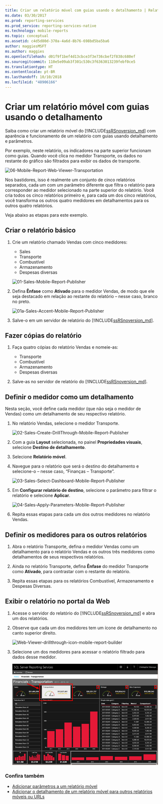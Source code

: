 ```yaml
---
title: Criar um relatório móvel com guias usando o detalhamento | Relatórios móveis do Reporting Services | Microsoft Docs
ms.date: 03/30/2017
ms.prod: reporting-services
ms.prod_service: reporting-services-native
ms.technology: mobile-reports
ms.topic: conceptual
ms.assetid: c4d5d80d-370a-4a6d-8b76-698bd5ba5ba6
author: maggiesMSFT
ms.author: maggies
ms.openlocfilehash: d01f9f1bef4d13cbce3f3e736cbef2f838c680ef
ms.sourcegitcommit: 110e5e09ab3f301c530c3f6363013239febf0ce5
ms.translationtype: HT
ms.contentlocale: pt-BR
ms.lasthandoff: 10/10/2018
ms.locfileid: "48906166"
---
```

# <a name="create-a-tabbed-mobile-report-by-using-drillthrough"></a>Criar um relatório móvel com guias usando o detalhamento
Saiba como criar um relatório móvel do [!INCLUDE[ssRSnoversion_md](../../includes/ssrsnoversion-md.md)] com aparência e funcionamento de um relatório com guias usando detalhamento e parâmetros.

Por exemplo, neste relatório, os indicadores na parte superior funcionam como guias. Quando você clica no medidor Transporte, os dados no restante do gráfico são filtrados para exibir os dados de transporte.

![06-Mobile-Report-Web-Viewer-Transportation](../../reporting-services/mobile-reports/media/tabbed-mobile-report-web-viewer-transportation-complete.png)

Nos bastidores, isso é realmente um conjunto de cinco relatórios separados, cada um com um parâmetro diferente que filtra o relatório para corresponder ao medidor selecionado na parte superior do relatório. Você cria todos os cinco relatórios primeiro e, para cada um dos cinco relatórios, você transforma os outros quatro medidores em detalhamentos para os outros quatro relatórios.

Veja abaixo as etapas para este exemplo.

## <a name="create-the-basic-report"></a>Criar o relatório básico

1. Crie um relatório chamado Vendas com cinco medidores:

    * Sales
    * Transporte
    * Combustível
    * Armazenamento
    * Despesas diversas

   ![01-Sales-Mobile-Report-Publisher](../../reporting-services/mobile-reports/media/01-sales-mobile-report-publisher.png)
    
2. Defina **Ênfase** como **Ativado** para o medidor Vendas, de modo que ele seja destacado em relação ao restante do relatório – nesse caso, branco no preto.

    ![01a-Sales-Accent-Mobile-Report-Publisher](../../reporting-services/mobile-reports/media/01a-sales-accent-mobile-report-publisher.png)
    
3. Salve-o em um servidor de relatório do [!INCLUDE[ssRSnoversion_md](../../includes/ssrsnoversion-md.md)].

## <a name="make-copies-of-the-report"></a>Fazer cópias do relatório

1. Faça quatro cópias do relatório Vendas e nomeie-as: 

    * Transporte
    * Combustível
    * Armazenamento
    * Despesas diversas

3. Salve-as no servidor de relatório do [!INCLUDE[ssRSnoversion_md](../../includes/ssrsnoversion-md.md)].

## <a name="set-the-gauge-as-a-drillthrough"></a>Definir o medidor como um detalhamento

Nesta seção, você define cada medidor (que não seja o medidor de Vendas) como um detalhamento de seu respectivo relatório.

1. No relatório Vendas, selecione o medidor Transporte.

    ![02-Sales-Create-DrillThrough-Mobile-Report-Publisher](../../reporting-services/mobile-reports/media/02-sales-create-drillthrough-mobile-report-publisher.png)

2. Com a guia **Layout** selecionada, no painel **Propriedades visuais**, selecione **Destino de detalhamento**.

3. Selecione **Relatório móvel**.

4. Navegue para o relatório que será o destino do detalhamento e selecione-o – nesse caso, “Finanças – Transporte”.

    ![03-Sales-Select-Dashboard-Mobile-Report-Publisher](../../reporting-services/mobile-reports/media/03-sales-select-dashboard-mobile-report-publisher.png)

5. Em **Configurar relatório de destino**, selecione o parâmetro para filtrar o relatório e selecione **Aplicar**.

   ![04-Sales-Apply-Parameters-Mobile-Report-Publisher](../../reporting-services/mobile-reports/media/04-sales-apply-parameters-mobile-report-publisher.png)
   
6. Repita essas etapas para cada um dos outros medidores no relatório Vendas. 

## <a name="set-the-gauges-for-the-other-reports"></a>Definir os medidores para os outros relatórios

1.  Abra o relatório Transporte, defina o medidor Vendas como um detalhamento para o relatório Vendas e os outros três medidores como detalhamentos de seus respectivos relatórios.

2. Ainda no relatório Transporte, defina **Ênfase** do medidor Transporte como **Ativado**, para contrastar com o restante do relatório.

3. Repita essas etapas para os relatórios Combustível, Armazenamento e Despesas Diversas. 

## <a name="view-the-report-in-the-web-portal"></a>Exibir o relatório no portal da Web

1. Acesse o servidor do relatório do [!INCLUDE[ssRSnoversion_md](../../includes/ssrsnoversion-md.md)] e abra um dos relatórios. 

2. Observe que cada um dos medidores tem um ícone de detalhamento no canto superior direito.

    ![Web-Viewer-drillthrough-icon-mobile-report-builder](../../reporting-services/mobile-reports/media/web-viewer-drillthrough-icon-mobile-report-builder.png)

3. Selecione um dos medidores para acessar o relatório filtrado para dados desse medidor.

   ![06-Mobile-Report-Web-Viewer-Transportation](../../reporting-services/mobile-reports/media/06-mobile-report-web-viewer-transportation.png)

### <a name="see-also"></a>Confira também
    
* [Adicionar parâmetros a um relatório móvel](../../reporting-services/mobile-reports/add-parameters-to-a-mobile-report-reporting-services.md)
* [Adicionar o detalhamento de um relatório móvel para outros relatórios móveis ou URLs](../../reporting-services/mobile-reports/add-drillthrough-from-a-mobile-report-to-other-mobile-reports-or-urls.md)




  

